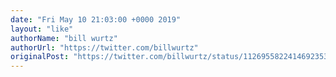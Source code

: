 ```yaml
---
date: "Fri May 10 21:03:00 +0000 2019"
layout: "like"
authorName: "bill wurtz"
authorUrl: "https://twitter.com/billwurtz"
originalPost: "https://twitter.com/billwurtz/status/1126955822414692353"
---
```

